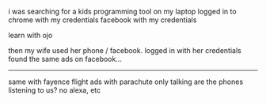 i was searching for a kids programming tool on my laptop
logged in to chrome with my credentials
facebook with my credentials

learn with ojo


then my wife used her phone / facebook. logged in with her credentials
found the same ads on facebook...



------------

same with fayence flight
ads with parachute only talking
are the phones listening to us?
no alexa, etc